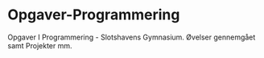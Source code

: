 # Opgaver-Programmering
Opgaver I Programmering - Slotshavens Gymnasium.
Øvelser gennemgået samt Projekter mm.
